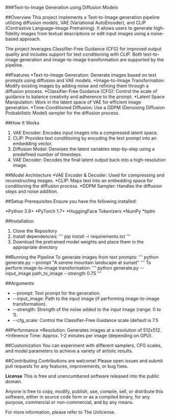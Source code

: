 ###Text-to-Image Generation using Diffusion Models

##Overview
This project implements a Text-to-Image generation pipeline utilizing diffusion models, VAE (Variational AutoEncoder), and CLIP (Contrastive Language–Image Pretraining). It allows users to generate high-fidelity images from textual descriptions or edit input images using a noise-based approach.

The project leverages Classifier-Free Guidance (CFG) for improved output quality and includes support for text conditioning with CLIP. Both text-to-image generation and image-to-image transformation are supported by the pipeline.

##Features
*Text-to-Image Generation: Generate images based on text prompts using diffusion and VAE models.
*Image-to-Image Transformation: Modify existing images by adding noise and refining them through a diffusion process.
*Classifier-Free Guidance (CFG): Control the scale of guidance to balance creativity and adherence to the prompt.
*Latent Space Manipulation: Work in the latent space of VAE for efficient image generation.
*Time-Conditioned Diffusion: Use a DDPM (Denoising Diffusion Probabilistic Model) sampler for the diffusion process.

##How It Works
1) VAE Encoder: Encodes input images into a compressed latent space.
2) CLIP: Provides text conditioning by encoding the text prompt into an embedding vector.
3) Diffusion Model: Denoises the latent variables step-by-step using a predefined number of timesteps.
4) VAE Decoder: Decodes the final latent output back into a high-resolution image.

##Model Architecture
*VAE Encoder & Decoder: Used for compressing and reconstructing images.
*CLIP: Maps text into an embedding space for conditioning the diffusion process.
*DDPM Sampler: Handles the diffusion steps and noise addition.

##Setup
Prerequisites
Ensure you have the following installed:

*Python 3.8+
*PyTorch 1.7+
*HuggingFace Tokenizers
*NumPy
*tqdm

##Installation
1) Clone the Repository
2) Install dependencies:
'''
pip install -r requirements.txt
'''
3)  Download the pretrained model weights and place them in the appropriate directory

##Running the Pipeline
To generate images from text prompts:
'''
python generate.py --prompt "A serene mountain landscape at sunset"
'''
To perform image-to-image transformation:
'''
python generate.py --input_image path_to_image --strength 0.75
'''

##Arguments
* --prompt: Text prompt for the generation.
* --input_image: Path to the input image (if performing image-to-image transformation).
* --strength: Strength of the noise added to the input image (range: 0 to 1).
* --cfg_scale: Control the Classifier-Free Guidance scale (default is 7.5

##Performance
*Resolution: Generates images at a resolution of 512x512.
*Inference Time: Approx. 1-2 minutes per image (depending on GPU).

##Customization
You can experiment with different samplers, CFG scales, and model parameters to achieve a variety of artistic results.

##Contributing
Contributions are welcome! Please open issues and submit pull requests for any features, improvements, or bug fixes.

**License**
This is free and unencumbered software released into the public domain.

Anyone is free to copy, modify, publish, use, compile, sell, or distribute this software, either in source code form or as a compiled binary, for any purpose, commercial or non-commercial, and by any means.

For more information, please refer to The Unlicense.
